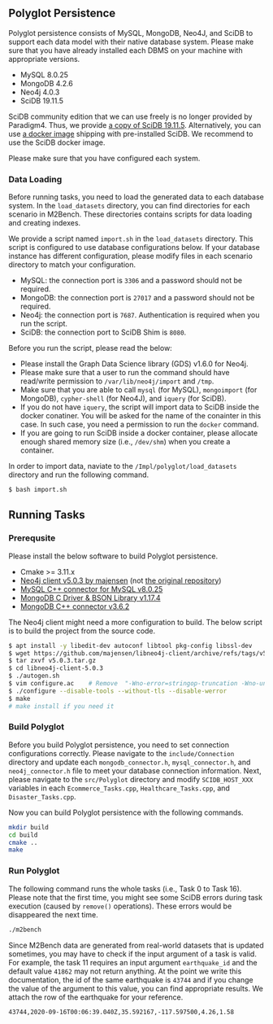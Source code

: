 ## Polyglot Persistence

Polyglot persistence consists of MySQL, MongoDB, Neo4J, and SciDB to support each data model with their native database system.
Please make sure that you have already installed each DBMS on your machine with appropriate versions.
- MySQL 8.0.25
- MongoDB 4.2.6
- Neo4j 4.0.3
- SciDB 19.11.5

SciDB community edition that we can use freely is no longer provided by Paradigm4.
Thus, we provide [a copy of SciDB 19.11.5](https://github.com/snu-dbs/scidb-19.11.5.f8334b60/).
Alternatively, you can use [a docker image](https://hub.docker.com/layers/rvernica/scidb/19.11-xenial/images/sha256-1e2cedc9bd6a4df47de03aa10fe2eae1b94b88fe2a5767d94aa286572f3cebdf?context=explore) shipping with pre-installed SciDB.
We recommend to use the SciDB docker image.

Please make sure that you have configured each system.

### Data Loading

Before running tasks, you need to load the generated data to each database system. 
In the `load_datasets` directory, you can find directories for each scenario in M2Bench.
These directories contains scripts for data loading and creating indexes.

We provide a script named `import.sh` in the `load_datasets` directory.
This script is configured to use database configurations below. If your database instance has different configuration, please modify files in each scenario directory to match your configuration.
- MySQL: the connection port is `3306` and a password should not be required.
- MongoDB: the connection port is `27017` and a password should not be required.
- Neo4j: the connection port is `7687`. Authentication is required when you run the script.
- SciDB: the connection port to SciDB Shim is `8080`.

Before you run the script, please read the below:
- Please install the Graph Data Science library (GDS) v1.6.0 for Neo4j.
- Please make sure that a user to run the command should have read/write permission to `/var/lib/neo4j/import` and `/tmp`.
- Make sure that you are able to call `mysql` (for MySQL), `mongoimport` (for MongoDB), `cypher-shell` (for Neo4J), and `iquery` (for SciDB).
- If you do not have `iquery`, the script will import data to SciDB inside the docker conatiner. You will be asked for the name of the conainter in this case. In such case, you need a permission to run the `docker` command.
- If you are going to run SciDB inside a docker container, please allocate enough shared memory size (i.e., `/dev/shm`) when you create a container. 

In order to import data, naviate to the `/Impl/polyglot/load_datasets` directory and run the following command. 
```bash
$ bash import.sh
```

## Running Tasks

### Prerequsite

Please install the below software to build Polyglot persistence.

- Cmake >= 3.11.x 
- [Neo4j client v5.0.3 by majensen](https://github.com/majensen/libneo4j-client) (not [the original repository](https://github.com/cleishm/libneo4j-client))
- [MySQL C++ connector for MySQL v8.0.25](https://dev.mysql.com/downloads/)
- [MongoDB C Driver & BSON Library v1.17.4](https://mongoc.org/libmongoc/current/installing.html)
- [MongoDB C++ connector v3.6.2](http://mongocxx.org/mongocxx-v3/installation/)

The Neo4j client might need a more configuration to build.
The below script is to build the project from the source code.

```bash
$ apt install -y libedit-dev autoconf libtool pkg-config libssl-dev
$ wget https://github.com/majensen/libneo4j-client/archive/refs/tags/v5.0.3.tar.gz
$ tar zxvf v5.0.3.tar.gz
$ cd libneo4j-client-5.0.3
$ ./autogen.sh
$ vim configure.ac    # Remove  "-Wno-error=stringop-truncation -Wno-unknown-warning-option" in the "GCC_FLAGS". You can use another text editor.
$ ./configure --disable-tools --without-tls --disable-werror
$ make 
# make install if you need it
```


### Build Polyglot

Before you build Polyglot persistence, you need to set connection configurations correctly.
Please navigate to the `include/Connection` directory and update each `mongodb_connector.h`, `mysql_connector.h`, and `neo4j_connector.h` file to meet your database connection information.
Next, please navigate to the `src/Polyglot` directory and modify `SCIDB_HOST_XXX` variables in each `Ecommerce_Tasks.cpp`, `Healthcare_Tasks.cpp`, and `Disaster_Tasks.cpp`.

Now you can build Polyglot persistence with the following commands.

```bash
mkdir build
cd build
cmake ..
make
```

### Run Polyglot

The following command runs the whole tasks (i.e., Task 0 to Task 16).
Please note that the first time, you might see some SciDB errors during task execution (caused by `remove()` operations).
These errors would be disappeared the next time.

```bash
./m2bench
```

Since M2Bench data are generated from real-world datasets that is updated sometimes, you may have to check if the input argument of a task is valid.
For example, the task 11 requires an input argument `earthquake_id` and the default value `41862` may not return anything.
At the point we write this documentation, the id of the same earthquake is `43744` and if you change the value of the argument to this value, you can find appropriate results.
We attach the row of the earthquake for your reference.
```csv
43744,2020-09-16T00:06:39.040Z,35.592167,-117.597500,4.26,1.58
```

